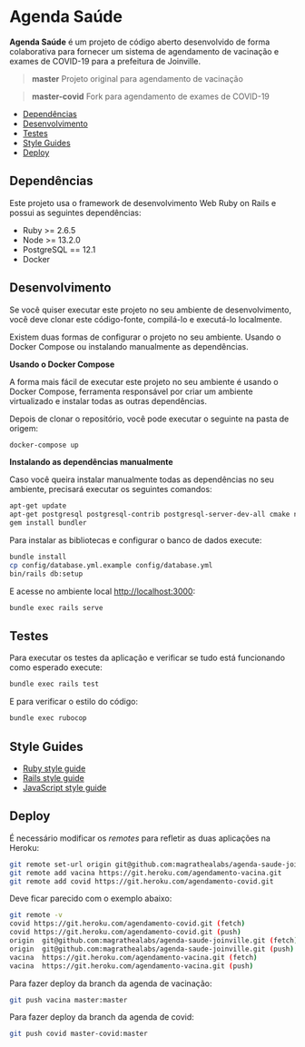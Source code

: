 # Agenda Saúde

**Agenda Saúde** é um projeto de código aberto desenvolvido de forma colaborativa para fornecer
um sistema de agendamento de vacinação e exames de COVID-19 para a prefeitura de Joinville.

> **master** Projeto original para agendamento de vacinação

> **master-covid** Fork para agendamento de exames de COVID-19

- [Dependências](#dependencias)
- [Desenvolvimento](#desenvolvimento)
- [Testes](#testes)
- [Style Guides](#style-guides)
- [Deploy](#deploy)

## Dependências

Este projeto usa o framework de desenvolvimento Web Ruby on Rails e possui as seguintes
dependências:

- Ruby >= 2.6.5
- Node >= 13.2.0
- PostgreSQL == 12.1
- Docker

## Desenvolvimento

Se você quiser executar este projeto no seu ambiente de desenvolvimento,
você deve clonar este código-fonte, compilá-lo e executá-lo localmente.

Existem duas formas de configurar o projeto no seu ambiente. Usando o
Docker Compose ou instalando manualmente as dependências.

**Usando o Docker Compose**

A forma mais fácil de executar este projeto no seu ambiente é usando o
Docker Compose, ferramenta responsável por criar um ambiente virtualizado e
instalar todas as outras dependências.

Depois de clonar o repositório, você pode executar o seguinte na pasta de origem:

```sh
docker-compose up
```

**Instalando as dependências manualmente**

Caso você queira instalar manualmente todas as dependências no seu ambiente, precisará
executar os seguintes comandos:

```sh
apt-get update
apt-get postgresql postgresql-contrib postgresql-server-dev-all cmake node libpq-dev
gem install bundler
```

Para instalar as bibliotecas e configurar o banco de dados execute:

```sh
bundle install
cp config/database.yml.example config/database.yml
bin/rails db:setup
```

E acesse no ambiente local [http://localhost:3000](http://localhost:3000):

```sh
bundle exec rails serve
```

## Testes

Para executar os testes da aplicação e verificar se tudo está funcionando como
esperado execute:

```sh
bundle exec rails test
```

E para verificar o estilo do código:

```sh
bundle exec rubocop
```

## Style Guides

- [Ruby style guide](https://github.com/bbatsov/ruby-style-guide)
- [Rails style guide](https://github.com/bbatsov/rails-style-guide)
- [JavaScript style guide](https://github.com/airbnb/javascript)

## Deploy

É necessário modificar os _remotes_ para refletir as duas aplicações na Heroku:

```sh
git remote set-url origin git@github.com:magrathealabs/agenda-saude-joinville.git
git remote add vacina https://git.heroku.com/agendamento-vacina.git
git remote add covid https://git.heroku.com/agendamento-covid.git
```

Deve ficar parecido com o exemplo abaixo:

``` sh
git remote -v
covid https://git.heroku.com/agendamento-covid.git (fetch)
covid https://git.heroku.com/agendamento-covid.git (push)
origin  git@github.com:magrathealabs/agenda-saude-joinville.git (fetch)
origin  git@github.com:magrathealabs/agenda-saude-joinville.git (push)
vacina  https://git.heroku.com/agendamento-vacina.git (fetch)
vacina  https://git.heroku.com/agendamento-vacina.git (push)
```

Para fazer deploy da branch da agenda de vacinação:

```sh
git push vacina master:master
```

Para fazer deploy da branch da agenda de covid:

```sh
git push covid master-covid:master
```
